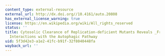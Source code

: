 ```yaml
---
content_type: external-resource
external_url: http://dx.doi.org//10.4161/auto.20808
has_external_license_warning: true
license: https://en.wikipedia.org/wiki/All_rights_reserved
status: ''
title: Cytosolic Clearance of Replication-deficient Mutants Reveals _Francisella tularensis_
  Interactions with the Autophagic Pathway
uid: 5f3d42e3-a1e2-41fc-b91f-32f8040448fa
wayback_url: ''
---
```

